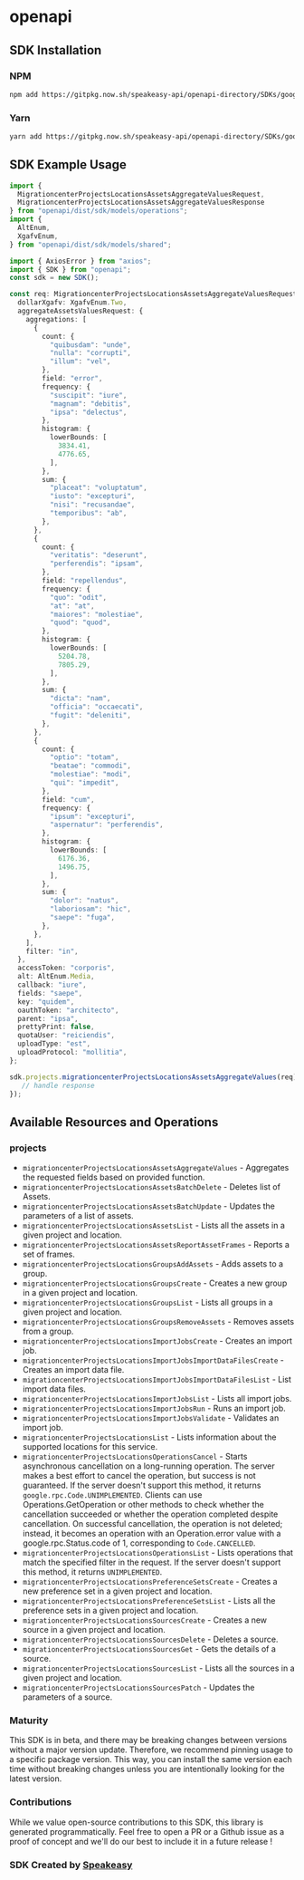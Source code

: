 # openapi

<!-- Start SDK Installation -->
## SDK Installation

### NPM

```bash
npm add https://gitpkg.now.sh/speakeasy-api/openapi-directory/SDKs/googleapis.com/migrationcenter/v1alpha1/typescript
```

### Yarn

```bash
yarn add https://gitpkg.now.sh/speakeasy-api/openapi-directory/SDKs/googleapis.com/migrationcenter/v1alpha1/typescript
```
<!-- End SDK Installation -->

## SDK Example Usage
<!-- Start SDK Example Usage -->
```typescript
import {
  MigrationcenterProjectsLocationsAssetsAggregateValuesRequest,
  MigrationcenterProjectsLocationsAssetsAggregateValuesResponse
} from "openapi/dist/sdk/models/operations";
import {
  AltEnum,
  XgafvEnum,
} from "openapi/dist/sdk/models/shared";

import { AxiosError } from "axios";
import { SDK } from "openapi";
const sdk = new SDK();

const req: MigrationcenterProjectsLocationsAssetsAggregateValuesRequest = {
  dollarXgafv: XgafvEnum.Two,
  aggregateAssetsValuesRequest: {
    aggregations: [
      {
        count: {
          "quibusdam": "unde",
          "nulla": "corrupti",
          "illum": "vel",
        },
        field: "error",
        frequency: {
          "suscipit": "iure",
          "magnam": "debitis",
          "ipsa": "delectus",
        },
        histogram: {
          lowerBounds: [
            3834.41,
            4776.65,
          ],
        },
        sum: {
          "placeat": "voluptatum",
          "iusto": "excepturi",
          "nisi": "recusandae",
          "temporibus": "ab",
        },
      },
      {
        count: {
          "veritatis": "deserunt",
          "perferendis": "ipsam",
        },
        field: "repellendus",
        frequency: {
          "quo": "odit",
          "at": "at",
          "maiores": "molestiae",
          "quod": "quod",
        },
        histogram: {
          lowerBounds: [
            5204.78,
            7805.29,
          ],
        },
        sum: {
          "dicta": "nam",
          "officia": "occaecati",
          "fugit": "deleniti",
        },
      },
      {
        count: {
          "optio": "totam",
          "beatae": "commodi",
          "molestiae": "modi",
          "qui": "impedit",
        },
        field: "cum",
        frequency: {
          "ipsum": "excepturi",
          "aspernatur": "perferendis",
        },
        histogram: {
          lowerBounds: [
            6176.36,
            1496.75,
          ],
        },
        sum: {
          "dolor": "natus",
          "laboriosam": "hic",
          "saepe": "fuga",
        },
      },
    ],
    filter: "in",
  },
  accessToken: "corporis",
  alt: AltEnum.Media,
  callback: "iure",
  fields: "saepe",
  key: "quidem",
  oauthToken: "architecto",
  parent: "ipsa",
  prettyPrint: false,
  quotaUser: "reiciendis",
  uploadType: "est",
  uploadProtocol: "mollitia",
};

sdk.projects.migrationcenterProjectsLocationsAssetsAggregateValues(req).then((res: MigrationcenterProjectsLocationsAssetsAggregateValuesResponse | AxiosError) => {
   // handle response
});
```
<!-- End SDK Example Usage -->

<!-- Start SDK Available Operations -->
## Available Resources and Operations


### projects

* `migrationcenterProjectsLocationsAssetsAggregateValues` - Aggregates the requested fields based on provided function.
* `migrationcenterProjectsLocationsAssetsBatchDelete` - Deletes list of Assets.
* `migrationcenterProjectsLocationsAssetsBatchUpdate` - Updates the parameters of a list of assets.
* `migrationcenterProjectsLocationsAssetsList` - Lists all the assets in a given project and location.
* `migrationcenterProjectsLocationsAssetsReportAssetFrames` - Reports a set of frames.
* `migrationcenterProjectsLocationsGroupsAddAssets` - Adds assets to a group.
* `migrationcenterProjectsLocationsGroupsCreate` - Creates a new group in a given project and location.
* `migrationcenterProjectsLocationsGroupsList` - Lists all groups in a given project and location.
* `migrationcenterProjectsLocationsGroupsRemoveAssets` - Removes assets from a group.
* `migrationcenterProjectsLocationsImportJobsCreate` - Creates an import job.
* `migrationcenterProjectsLocationsImportJobsImportDataFilesCreate` - Creates an import data file.
* `migrationcenterProjectsLocationsImportJobsImportDataFilesList` - List import data files.
* `migrationcenterProjectsLocationsImportJobsList` - Lists all import jobs.
* `migrationcenterProjectsLocationsImportJobsRun` - Runs an import job.
* `migrationcenterProjectsLocationsImportJobsValidate` - Validates an import job.
* `migrationcenterProjectsLocationsList` - Lists information about the supported locations for this service.
* `migrationcenterProjectsLocationsOperationsCancel` - Starts asynchronous cancellation on a long-running operation. The server makes a best effort to cancel the operation, but success is not guaranteed. If the server doesn't support this method, it returns `google.rpc.Code.UNIMPLEMENTED`. Clients can use Operations.GetOperation or other methods to check whether the cancellation succeeded or whether the operation completed despite cancellation. On successful cancellation, the operation is not deleted; instead, it becomes an operation with an Operation.error value with a google.rpc.Status.code of 1, corresponding to `Code.CANCELLED`.
* `migrationcenterProjectsLocationsOperationsList` - Lists operations that match the specified filter in the request. If the server doesn't support this method, it returns `UNIMPLEMENTED`.
* `migrationcenterProjectsLocationsPreferenceSetsCreate` - Creates a new preference set in a given project and location.
* `migrationcenterProjectsLocationsPreferenceSetsList` - Lists all the preference sets in a given project and location.
* `migrationcenterProjectsLocationsSourcesCreate` - Creates a new source in a given project and location.
* `migrationcenterProjectsLocationsSourcesDelete` - Deletes a source.
* `migrationcenterProjectsLocationsSourcesGet` - Gets the details of a source.
* `migrationcenterProjectsLocationsSourcesList` - Lists all the sources in a given project and location.
* `migrationcenterProjectsLocationsSourcesPatch` - Updates the parameters of a source.
<!-- End SDK Available Operations -->

### Maturity

This SDK is in beta, and there may be breaking changes between versions without a major version update. Therefore, we recommend pinning usage
to a specific package version. This way, you can install the same version each time without breaking changes unless you are intentionally
looking for the latest version.

### Contributions

While we value open-source contributions to this SDK, this library is generated programmatically.
Feel free to open a PR or a Github issue as a proof of concept and we'll do our best to include it in a future release !

### SDK Created by [Speakeasy](https://docs.speakeasyapi.dev/docs/using-speakeasy/client-sdks)

